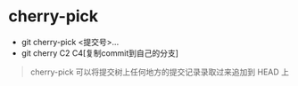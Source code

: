 cherry-pick
===

  - git cherry-pick <提交号>...
  - git cherry C2 C4[复制commit到自己的分支]
  
> cherry-pick 可以将提交树上任何地方的提交记录录取过来追加到 HEAD 上